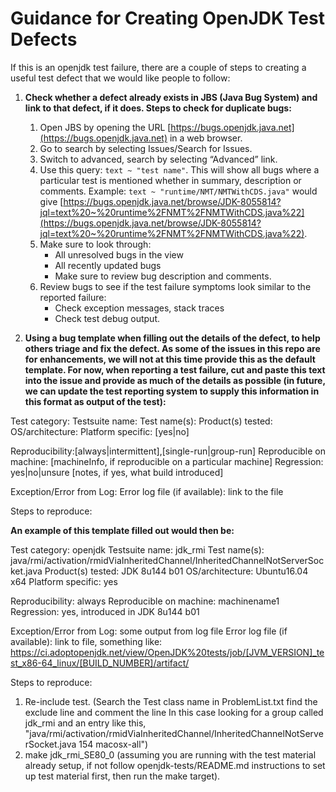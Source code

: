 # Guidance for Creating OpenJDK Test Defects

If this is an openjdk test failure, there are a couple of steps to creating a useful test defect that we would like people to follow:

1. **Check whether a defect already exists in JBS (Java Bug System) and link to that defect, if it does. Steps to check for duplicate bugs:**
   1. Open JBS by opening the URL [https://bugs.openjdk.java.net](https://bugs.openjdk.java.net) in a web browser.
   2. Go to search by selecting Issues/Search for Issues.
   3. Switch to advanced, search by selecting “Advanced” link.
   4. Use this query: `text ~ "test name"`. This will show all bugs where a particular test is mentioned whether in summary, description or comments. Example: `text ~ "runtime/NMT/NMTWithCDS.java"` would give [https://bugs.openjdk.java.net/browse/JDK-8055814?jql=text%20~%20runtime%2FNMT%2FNMTWithCDS.java%22](https://bugs.openjdk.java.net/browse/JDK-8055814?jql=text%20~%20runtime%2FNMT%2FNMTWithCDS.java%22).
   5. Make sure to look through:
      - All unresolved bugs in the view
      - All recently updated bugs
      - Make sure to review bug description and comments.
   6. Review bugs to see if the test failure symptoms look similar to the reported failure:
      - Check exception messages, stack traces
      - Check test debug output.

2. **Using a bug template when filling out the details of the defect, to help others triage and fix the defect. As some of the issues in this repo are for enhancements, we will not at this time provide this as the default template. For now, when reporting a test failure, cut and paste this text into the issue and provide as much of the details as possible (in future, we can update the test reporting system to supply this information in this format as output of the test):**

Test category:
Testsuite name:
Test name(s):
Product(s) tested:
OS/architecture:
Platform specific: [yes|no]

Reproducibility:[always|intermittent],[single-run|group-run]
Reproducible on machine: [machineInfo, if reproducible on a particular machine]
Regression: yes|no|unsure [notes, if yes, what build introduced]

Exception/Error from Log:
Error log file (if available): link to the file

Steps to reproduce:

**An example of this template filled out would then be:**

Test category: openjdk
Testsuite name: jdk_rmi
Test name(s): java/rmi/activation/rmidViaInheritedChannel/InheritedChannelNotServerSocket.java
Product(s) tested: JDK 8u144 b01
OS/architecture: Ubuntu16.04 x64
Platform specific: yes

Reproducibility: always
Reproducible on machine: machinename1
Regression: yes, introduced in JDK 8u144 b01

Exception/Error from Log:
some output from log file
Error log file (if available): link to file, something like: https://ci.adoptopenjdk.net/view/OpenJDK%20tests/job/[JVM_VERSION]_test_x86-64_linux/[BUILD_NUMBER]/artifact/

Steps to reproduce:
1) Re-include test.  (Search the Test class name in ProblemList.txt find the exclude line and comment the line
In this case looking for a group called jdk_rmi and an entry like this, "java/rmi/activation/rmidViaInheritedChannel/InheritedChannelNotServerSocket.java 154 macosx-all")
2) make jdk_rmi_SE80_0  (assuming you are running with the test material already setup, if not follow openjdk-tests/README.md instructions to set up test material first, then run the make target).





